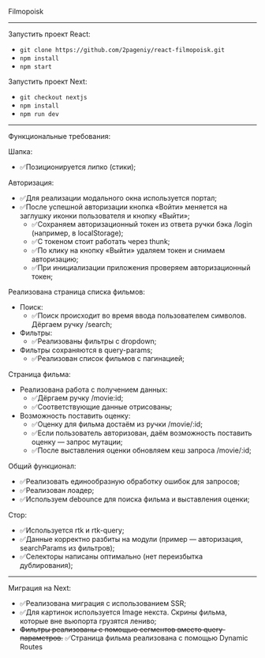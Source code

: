 Filmopoisk

---
Запустить проект React:
* `git clone https://github.com/2pageniy/react-filmopoisk.git`
* `npm install`
* `npm start`

Запустить проект Next:
* `git checkout nextjs`
* `npm install`
* `npm run dev`
---

Функциональные требования:

Шапка:

* ✅Позиционируется липко (стики);

Авторизация:

* ✅Для реализации модального окна используется портал;
* ✅После успешной авторизации кнопка «Войти» меняется на заглушку иконки пользователя и кнопку «Выйти»;
  * ✅Сохраняем авторизационный токен из ответа ручки бэка /login (например, в localStorage);
  * ✅С токеном стоит работать через thunk;
  * ✅По клику на кнопку «Выйти» удаляем токен и снимаем авторизацию;
  * ✅При инициализации приложения проверяем авторизационный токен;

Реализована страница списка фильмов:

* Поиск:
  * ✅Поиск происходит во время ввода пользователем символов. Дёргаем ручку /search;
* Фильтры:
  * ✅Реализованы фильтры с dropdown;
* Фильтры сохраняются в query-params;
    * ✅Реализован список фильмов с пагинацией; 

Страница фильма:

* Реализована работа с получением данных:
  * ✅Дёргаем ручку /movie:id;
  * ✅Соответствующие данные отрисованы;
* Возможность поставить оценку:
  * ✅Оценку для фильма достаём из ручки /movie/:id;
  * ✅Если пользователь авторизован, даём возможность поставить оценку — запрос мутации;
  * ✅После выставления оценки обновляем кеш запроса /movie/:id;

Общий функционал:

* ✅Реализовать единообразную обработку ошибок для запросов;
* ✅Реализован лоадер;
* ✅Используем debounce для поиска фильма и выставления оценки;

Стор:

* ✅Используется rtk и rtk-query;
* ✅Данные корректно разбиты на модули (пример — авторизация, searchParams из фильтров);
* ✅Селекторы написаны оптимально (нет переизбытка дублирования);
 
---
Миграция на Next:

* ✅Реализована миграция с использованием SSR;
* ✅Для картинок используется Image некста. Скрины фильма, которые вне вьюпорта грузятся лениво;
* ~~Фильтры реализованы с помощью сегментов вместо query-параметров.~~ ✅Страница фильма реализована с помощью Dynamic Routes
